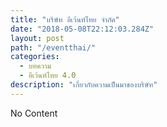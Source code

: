 ```yaml
---
title: "บริษัท อีเว้นท์ไทย จำกัด"
date: "2018-05-08T22:12:03.284Z"
layout: post
path: "/eventthai/"
categories:
  - บทความ
  - อีเว้นท์ไทย 4.0
description: "เกี่ยวกับความเป็นมาของบริษัท"
---
```


No Content
